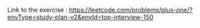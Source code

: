Link to the exercise : https://leetcode.com/problems/plus-one/?envType=study-plan-v2&envId=top-interview-150